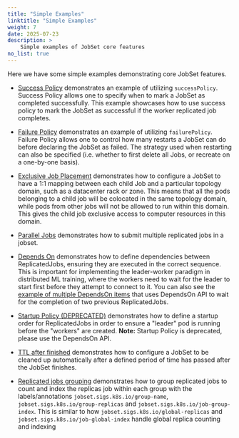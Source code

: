 ```yaml
---
title: "Simple Examples"
linktitle: "Simple Examples"
weight: 7
date: 2025-07-23
description: >
    Simple examples of JobSet core features
no_list: true
---
```


Here we have some simple examples demonstrating core JobSet features.

- [Success Policy](https://github.com/kubernetes-sigs/jobset/tree/main/site/static/examples/simple/success-policy.yaml) demonstrates an example of utilizing `successPolicy`.
  Success Policy allows one to specify when to mark a JobSet as completed successfully.
  This example showcases how to use success policy to mark the JobSet as successful if the worker replicated job completes.

- [Failure Policy](https://github.com/kubernetes-sigs/jobset/tree/main/site/static/examples/simple/failure-policy.yaml) demonstrates an example of utilizing `failurePolicy`. Failure Policy allows one to control how many restarts a JobSet can do before declaring the JobSet as failed. The strategy used when restarting can also be specified (i.e. whether to first delete all Jobs, or recreate on a one-by-one basis).

- [Exclusive Job Placement](https://github.com/kubernetes-sigs/jobset/blob/main/site/static/examples/simple/exclusive-placement.yaml)
  demonstrates how to configure a JobSet to have a 1:1 mapping between each child Job and a particular topology domain, such as a datacenter rack or zone. This means that all the pods belonging to a child job will be colocated in the same topology domain, while pods from other jobs will not be allowed to run within this domain. This gives the child job exclusive access to computer resources in this domain.

- [Parallel Jobs](https://github.com/kubernetes-sigs/jobset/tree/main/site/static/examples/simple/paralleljobs.yaml)
  demonstrates how to submit multiple replicated jobs in a jobset.

- [Depends On](https://github.com/kubernetes-sigs/jobset/blob/main/site/static/examples/depends-on/depends-on.yaml)
  demonstrates how to define dependencies between ReplicatedJobs, ensuring they are executed in
  the correct sequence. This is important for implementing the leader-worker paradigm in distributed
  ML training, where the workers need to wait for the leader to start first before they attempt to
  connect to it. You can also see the [example of multiple DependsOn items](https://github.com/kubernetes-sigs/jobset/blob/main/site/static/examples/depends-on/multiple-depends-on.yaml)
  that uses DependsOn API to wait for the completion of two previous ReplicatedJobs.

- [Startup Policy (DEPRECATED)](https://github.com/kubernetes-sigs/jobset/tree/main/site/static/examples/startup-policy/startup-driver-ready.yaml)
  demonstrates how to define a startup order for ReplicatedJobs in order to ensure a "leader"
  pod is running before the "workers" are created. **Note:** Startup Policy is deprecated, please use the DependsOn API.

- [TTL after finished](https://github.com/kubernetes-sigs/jobset/tree/main/site/static/examples/simple/ttl-after-finished.yaml)
  demonstrates how to configure a JobSet to be cleaned up automatically after a defined period of time has passed after the JobSet finishes.

- [Replicated jobs grouping](https://github.com/kubernetes-sigs/jobset/blob/main/site/static/examples/simple/group.yaml)
  demonstrates how to group replicated jobs to count and index the replicas job within each group with the labels/annotations `jobset.sigs.k8s.io/group-name`, `jobset.sigs.k8s.io/group-replicas` and `jobset.sigs.k8s.io/job-group-index`. This is similar to how `jobset.sigs.k8s.io/global-replicas` and `jobset.sigs.k8s.io/job-global-index` handle global replica counting and indexing
  
